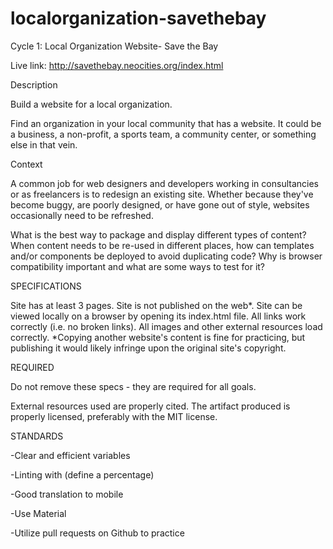 # localorganization-savethebay
Cycle 1: Local Organization Website- Save the Bay

Live link: http://savethebay.neocities.org/index.html

Description

Build a website for a local organization.

Find an organization in your local community that has a website. It could be a business, a non-profit, a sports team, a community center, or something else in that vein.


Context

A common job for web designers and developers working in consultancies or as freelancers is to redesign an existing site. Whether because they've become buggy, are poorly designed, or have gone out of style, websites occasionally need to be refreshed.

What is the best way to package and display different types of content?
When content needs to be re-used in different places, how can templates and/or components be deployed to avoid duplicating code?
Why is browser compatibility important and what are some ways to test for it?

SPECIFICATIONS

 Site has at least 3 pages.
 Site is not published on the web*.
 Site can be viewed locally on a browser by opening its index.html file.
 All links work correctly (i.e. no broken links).
 All images and other external resources load correctly.
*Copying another website's content is fine for practicing, but publishing it would likely infringe upon the original site's copyright.

REQUIRED

Do not remove these specs - they are required for all goals.

 External resources used are properly cited.
 The artifact produced is properly licensed, preferably with the MIT license.
 
STANDARDS

 -Clear and efficient variables
 
 -Linting with (define a percentage)
 
 -Good translation to mobile
 
 -Use Material
 
 -Utilize pull requests on Github to practice
 
